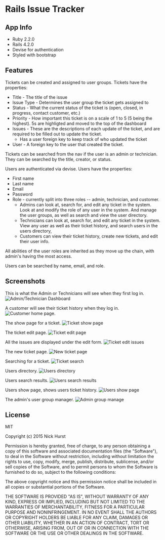 Rails Issue Tracker
===================

App Info
----------

* Ruby 2.2.0
* Rails 4.2.0
* Devise for authentication
* Styled with bootstrap

Features
--------

Tickets can be created and assigned to user groups. Tickets have the properties:

* Title - The title of the issue
* Issue Type - Determines the user group the ticket gets assigned to
* Status - What the current status of the ticket is (open, closed, in progress, contact customer, etc.)
* Priority - How important this ticket is on a scale of 1 to 5 (5 being the highest). 5s are highligted and moved to the top of the dashboard
* Issues - These are the descriptions of each update of the ticket, and are required to be filled out to update the ticket.
    * Has a user foreign key to keep track of who updated the ticket
* User - A foreign key to the user that created the ticket.

Tickets can be searched from the nav if the user is an admin or technician. They can be searched by the title, creator, or status.

Users are authenticated via devise. Users have the properties:

* First name
* Last name
* Email
* Password
* Role - currently split into three roles -- admin, technician, and customer.
    * Admins can look at, search for, and edit any ticket in the system. Look at and modify the role of any user in the system. And manage the user groups, as well as search and view the user directory.
    * Technicians can look at, search for, and edit any ticket in the system. View any user as well as their ticket history, and search users in the users directory,
    * Customers can view their ticket history, create new tickets, and edit their user info.

All abilities of the user roles are inherited as they move up the chain, with admin's having the most access.

Users can be searched by name, email, and role.

Screenshots
-----------

This is what the Admin or Technicians will see when they first log in.
![Admin/Technician Dashboard](http://i.imgur.com/UdsX4V9.png)

A customer will see their ticket history when they log in.
![Customer home page](http://i.imgur.com/6Wgzxc0.png).

The show page for a ticket.
![Ticket show page](http://i.imgur.com/PCsJg3W.png)

The ticket edit page.
![Ticket edit page](http://i.imgur.com/LVw2X9m.png)

All the issues are displayed under the edit form.
![Ticket edit issues](http://i.imgur.com/yQXpxfF.png)

The new ticket page.
![New ticket page](http://i.imgur.com/TGoqrnX.png)

Searching for a ticket.
![Ticket search](http://i.imgur.com/TGoqrnX.png)

Users directory.
![Users directory](http://i.imgur.com/4B7OeNA.png)

Users search results.
![Users search results](http://i.imgur.com/dqxJXvD.png)

Users show page, shows users ticket history.
![Users show page](http://i.imgur.com/XLYMMua.png)

The admin's user group manager.
![Admin group manage](http://i.imgur.com/k2QBiSA.png)

License
-------

MIT

Copyright (c) 2015 Nick Hurst

Permission is hereby granted, free of charge, to any person obtaining a copy
of this software and associated documentation files (the "Software"), to deal
in the Software without restriction, including without limitation the rights
to use, copy, modify, merge, publish, distribute, sublicense, and/or sell
copies of the Software, and to permit persons to whom the Software is
furnished to do so, subject to the following conditions:

The above copyright notice and this permission notice shall be included in all
copies or substantial portions of the Software.

THE SOFTWARE IS PROVIDED "AS IS", WITHOUT WARRANTY OF ANY KIND, EXPRESS OR
IMPLIED, INCLUDING BUT NOT LIMITED TO THE WARRANTIES OF MERCHANTABILITY,
FITNESS FOR A PARTICULAR PURPOSE AND NONINFRINGEMENT. IN NO EVENT SHALL THE
AUTHORS OR COPYRIGHT HOLDERS BE LIABLE FOR ANY CLAIM, DAMAGES OR OTHER
LIABILITY, WHETHER IN AN ACTION OF CONTRACT, TORT OR OTHERWISE, ARISING FROM,
OUT OF OR IN CONNECTION WITH THE SOFTWARE OR THE USE OR OTHER DEALINGS IN THE
SOFTWARE.